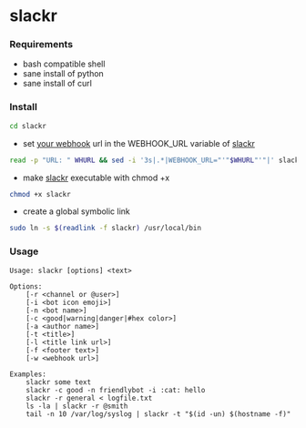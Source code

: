 # slackr

### Requirements
 * bash compatible shell
 * sane install of python
 * sane install of curl

### Install
```bash
cd slackr
```
 * set [your webhook](https://my.slack.com/services/new/incoming-webhook/) url in the WEBHOOK_URL variable of [slackr](slackr#L3)
```bash
read -p "URL: " WHURL && sed -i '3s|.*|WEBHOOK_URL="'"$WHURL"'"|' slackr
```
 * make [slackr](slackr) executable with chmod +x
```bash
chmod +x slackr
```
 * create a global symbolic link
```bash
sudo ln -s $(readlink -f slackr) /usr/local/bin
```

### Usage
```
Usage: slackr [options] <text>

Options:
    [-r <channel or @user>] 
    [-i <bot icon emoji>] 
    [-n <bot name>] 
    [-c <good|warning|danger|#hex color>] 
    [-a <author name>]
    [-t <title>]
    [-l <title link url>]
    [-f <footer text>] 
    [-w <webhook url>]

Examples:
    slackr some text
    slackr -c good -n friendlybot -i :cat: hello
    slackr -r general < logfile.txt
    ls -la | slackr -r @smith
    tail -n 10 /var/log/syslog | slackr -t "$(id -un) $(hostname -f)"
```
